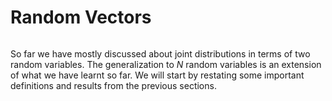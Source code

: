 # Random Vectors

```{contents}
```

So far we have mostly discussed about joint distributions in terms of two random
variables. The generalization to $N$ random variables is an extension of what we
have learnt so far. We will start by restating some important definitions and
results from the previous sections.
